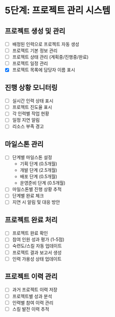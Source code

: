 # 5단계: 프로젝트 관리 시스템

## 프로젝트 생성 및 관리
- [ ] 배정된 인력으로 프로젝트 자동 생성
- [ ] 프로젝트 기본 정보 관리
- [ ] 프로젝트 상태 관리 (계획중/진행중/완료)
- [ ] 프로젝트 일정 관리
- [x] 프로젝트 목록에 담당자 이름 표시

## 진행 상황 모니터링
- [ ] 실시간 인력 상태 표시
- [ ] 프로젝트 진도율 표시
- [ ] 각 인력별 작업 현황
- [ ] 일정 지연 알림
- [ ] 리소스 부족 경고

## 마일스톤 관리
- [ ] 단계별 마일스톤 설정
  - 기획 단계 (0.5개월)
  - 개발 단계 (2.5개월)
  - 배포 단계 (0.5개월)
  - 운영준비 단계 (0.5개월)
- [ ] 마일스톤별 진행 상황 추적
- [ ] 단계별 완료 체크
- [ ] 지연 시 알림 및 대응 방안

## 프로젝트 완료 처리
- [ ] 프로젝트 완료 확인
- [ ] 참여 인원 성과 평가 (1-5점)
- [ ] 숙련도/스킬 자동 업데이트
- [ ] 프로젝트 결과 보고서 생성
- [ ] 인력 가용성 상태 업데이트

## 프로젝트 이력 관리
- [ ] 과거 프로젝트 이력 저장
- [ ] 프로젝트별 성과 분석
- [ ] 인력별 참여 이력 관리
- [ ] 스킬 발전 이력 추적

